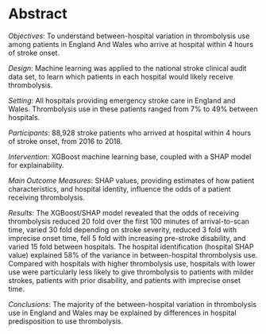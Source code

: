 # Abstract

*Objectives*: To understand between-hospital variation in thrombolysis use among patients in England And Wales who arrive at hospital within 4 hours of stroke onset.

*Design*: Machine learning was applied to the national stroke clinical audit data set, to learn which patients in each hospital would likely receive thrombolysis.

*Setting*: All hospitals providing emergency stroke care in England and Wales. Thrombolysis use in these patients ranged from 7% to 49% between hospitals. 

*Participants*: 88,928 stroke patients who arrived at hospital within 4 hours of stroke onset, from 2016 to 2018.

*Intervention*: XGBoost machine learning base, coupled with a SHAP model for explainability.

*Main Outcome Measures*: SHAP values, providing estimates of how patient characteristics, and hospital identity, influence the odds of a patient receiving thrombolysis.

*Results*: The XGBoost/SHAP model revealed that the odds of receiving thrombolysis reduced 20 fold over the first 100 minutes of arrival-to-scan time, varied 30 fold depending on stroke severity, reduced 3 fold with imprecise onset time, fell 5 fold with increasing pre-stroke disability, and varied 15 fold between hospitals. The hospital identification (hospital SHAP value) explained 58% of the variance in between-hospital thrombolysis use. Compared with hospitals with higher thrombolysis use, hospitals with lower use were particularly less likely to give thrombolysis to patients with milder strokes, patients with prior disability, and patients with imprecise onset time.

*Conclusions*: The majority of the between-hospital variation in thrombolysis use in England and Wales may be explained by differences in hospital predisposition to use thrombolysis.
